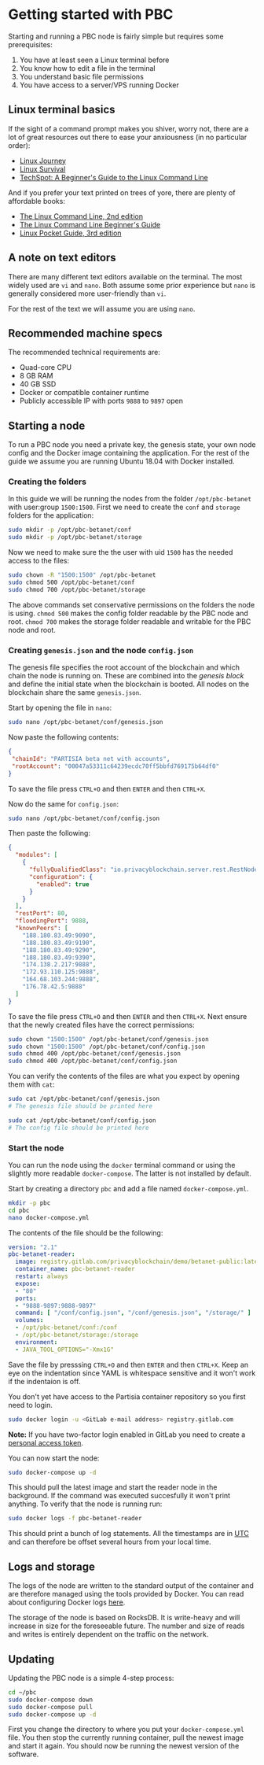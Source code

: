 # Getting started with PBC

Starting and running a PBC node is fairly simple but requires some prerequisites:

1. You have at least seen a Linux terminal before
1. You know how to edit a file in the terminal
1. You understand basic file permissions
1. You have access to a server/VPS running Docker

## Linux terminal basics

If the sight of a command prompt makes you shiver, worry not, there are a lot  of great resources out there to ease your anxiousness (in no particular order):

- [Linux Journey](https://linuxjourney.com/)
- [Linux Survival](https://linuxsurvival.com/linux-tutorial-introduction/)
- [TechSpot: A Beginner's Guide to the Linux Command Line](https://www.techspot.com/guides/835-linux-command-line-basics/)

And if you prefer your text printed on trees of yore, there are plenty of affordable books:

- [The Linux Command Line, 2nd edition](https://www.amazon.com/Linux-Command-Line-2nd-Introduction/dp/1593279523/ref=sr_1_1?dchild=1&keywords=linux+terminal&qid=1623401267&sr=8-1)
- [The Linux Command Line Beginner's Guide](https://www.amazon.com/Linux-Command-Line-Beginners-Guide-ebook/dp/B007CD3SOI/ref=sr_1_9?dchild=1&keywords=linux+terminal&qid=1623401267&sr=8-9)
- [Linux Pocket Guide, 3rd edition](https://www.amazon.com/Linux-Pocket-Guide-Essential-Commands/dp/1491927577/ref=sr_1_11?dchild=1&keywords=linux+terminal&qid=1623401267&sr=8-11)

## A note on text editors

There are many different text editors available on the terminal. The most widely used are `vi` and `nano`. Both assume some prior experience but `nano` is generally considered more user-friendly than `vi`. 

For the rest of the text we will assume you are using `nano`.

## Recommended machine specs

The recommended technical requirements are:

- Quad-core CPU
- 8 GB RAM
- 40 GB SSD
- Docker or compatible container runtime
- Publicly accessible IP with ports `9888` to `9897` open

## Starting a node

To run a PBC node you need a private key, the genesis state, your own node config and the Docker image containing the application. For the rest of the guide we assume you are running Ubuntu 18.04 with Docker installed.

### Creating the folders

In this guide we will be running the nodes from the folder `/opt/pbc-betanet` with user:group `1500:1500`. First we need to create the `conf` and `storage` folders for the application:

```` bash
sudo mkdir -p /opt/pbc-betanet/conf
sudo mkdir -p /opt/pbc-betanet/storage
````

Now we need to make sure the the user with uid `1500` has the needed access to the files:

```` bash
sudo chown -R "1500:1500" /opt/pbc-betanet
sudo chmod 500 /opt/pbc-betanet/conf    
sudo chmod 700 /opt/pbc-betanet/storage
````

The above commands set conservative permissions on the folders the node is using. `chmod 500` makes the config folder readable by the PBC node and root. `chmod 700` makes the storage folder readable and writable for the PBC node and root.

### Creating `genesis.json` and the node `config.json`

The genesis file specifies the root account of the blockchain and which chain the node is running on. These are combined into the *genesis block* and define the initial state when the blockchain is booted. All nodes on the blockchain share the same `genesis.json`.

Start by opening the file in `nano`:

````bash
sudo nano /opt/pbc-betanet/conf/genesis.json
````

Now paste the following contents:

````json
{
 "chainId": "PARTISIA beta net with accounts",
 "rootAccount": "00047a53311c64239ecdc70ff5bbfd769175b64df0"
}
````

To save the file press `CTRL+O` and then `ENTER` and then `CTRL+X`.

Now do the same for `config.json`:

````bash
sudo nano /opt/pbc-betanet/conf/config.json
````

Then paste the following:

````json
{
  "modules": [
    {
      "fullyQualifiedClass": "io.privacyblockchain.server.rest.RestNode",
      "configuration": {
        "enabled": true
      }
    }
  ],
  "restPort": 80,
  "floodingPort": 9888,
  "knownPeers": [
    "188.180.83.49:9090",
    "188.180.83.49:9190",
    "188.180.83.49:9290",
    "188.180.83.49:9390",
    "174.138.2.217:9888",
    "172.93.110.125:9888",
    "164.68.103.244:9888",
    "176.78.42.5:9888"
  ]
}
````

To save the file press `CTRL+O` and then `ENTER` and then `CTRL+X`.
Next ensure that the newly created files have the correct permissions:

````bash
sudo chown "1500:1500" /opt/pbc-betanet/conf/genesis.json
sudo chown "1500:1500" /opt/pbc-betanet/conf/config.json
sudo chmod 400 /opt/pbc-betanet/conf/genesis.json
sudo chmod 400 /opt/pbc-betanet/conf/config.json
````

You can verify the contents of the files are what you expect by opening them with `cat`:

````bash
sudo cat /opt/pbc-betanet/conf/genesis.json
# The genesis file should be printed here

sudo cat /opt/pbc-betanet/conf/config.json
# The config file should be printed here
````

### Start the node

You can run the node using the `docker` terminal command or using the slightly more readable `docker-compose`. The latter is not installed by default.

Start by creating a directory `pbc` and add a file named `docker-compose.yml`.

````bash
mkdir -p pbc
cd pbc
nano docker-compose.yml
````

The contents of the file should be the following:

````yml
version: "2.1"
pbc-betanet-reader:
  image: registry.gitlab.com/privacyblockchain/demo/betanet-public:latest
  container_name: pbc-betanet-reader
  restart: always
  expose:
  - "80"
  ports:
  - "9888-9897:9888-9897"
  command: [ "/conf/config.json", "/conf/genesis.json", "/storage/" ]
  volumes:
  - /opt/pbc-betanet/conf:/conf
  - /opt/pbc-betanet/storage:/storage
  environment:
  - JAVA_TOOL_OPTIONS="-Xmx1G"
````

Save the file by presssing `CTRL+O` and then `ENTER` and then `CTRL+X`.
Keep an eye on the indentation since YAML is whitespace sensitive and it won't work if the indentaion is off.

You don't yet have access to the Partisia container repository so you first need to login.

````bash
sudo docker login -u <GitLab e-mail address> registry.gitlab.com
````

**Note:** If you have two-factor login enabled in GitLab you need to create a [personal access token](https://gitlab.com/-/profile/personal_access_tokens).

You can now start the node:

````bash
sudo docker-compose up -d
````

This should pull the latest image and start the reader node in the background. If the command was executed succesfully it won't print anything. To verify that the node is running run:

````bash
sudo docker logs -f pbc-betanet-reader
````

This should print a bunch of log statements. All the timestamps are in [UTC](https://en.wikipedia.org/wiki/Coordinated_Universal_Time) and can therefore be offset several hours from your local time.

## Logs and storage

The logs of the node are written to the standard output of the container and are therefore managed using the tools provided by Docker. You can read about configuring Docker logs [here](https://docs.docker.com/config/containers/logging/configure/).

The storage of the node is based on RocksDB. It is write-heavy and will increase in size for the foreseeable future. The number and size of reads and writes is entirely dependent on the traffic on the network.

## Updating

Updating the PBC node is a simple 4-step process:

```` bash
cd ~/pbc
sudo docker-compose down
sudo docker-compose pull
sudo docker-compose up -d
````

First you change the directory to where you put your `docker-compose.yml` file. You then stop the currently running container, pull the newest image and start it again. You should now be running the newest version of the software.
